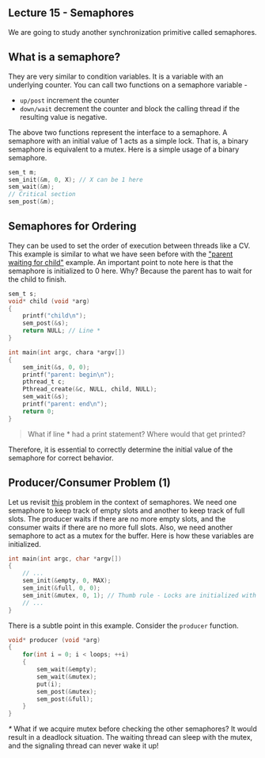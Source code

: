 ## Lecture 15 - Semaphores

We are going to study another synchronization primitive called semaphores.

## What is a semaphore?

They are very similar to condition variables. It is a variable with an underlying counter. You can call two functions on a semaphore variable -

- `up/post` increment the counter
- `down/wait` decrement the counter and block the calling thread if the resulting value is negative.

The above two functions represent the interface to a semaphore. A semaphore with an initial value of 1 acts as a simple lock. That is, a binary semaphore is equivalent to a mutex. Here is a simple usage of a binary semaphore.

```c
sem_t m;
sem_init(&m, 0, X); // X can be 1 here
sem_wait(&m);
// Critical section
sem_post(&m);
```

## Semaphores for Ordering

They can be used to set the order of execution between threads like a CV. This example is similar to what we have seen before with the ["parent waiting for child"](#condition-variables) example. An important point to note here is that the semaphore is initialized to 0 here. Why? Because the parent has to wait for the child to finish. 

```c
sem_t s;
void* child (void *arg)
{
	printf("child\n");
	sem_post(&s);
	return NULL; // Line *
}

int main(int argc, chara *argv[])
{
	sem_init(&s, 0, 0);
	printf("parent: begin\n");
	pthread_t c;
	Pthread_create(&c, NULL, child, NULL);
	sem_wait(&s);
	printf("parent: end\n");
	return 0;
}
```

> What if line * had a print statement? Where would that get printed?

Therefore, it is essential to correctly determine the initial value of the semaphore for correct behavior. 

## Producer/Consumer Problem (1)

Let us revisit [this](#producerconsumer-problem) problem in the context of semaphores. We need one semaphore to keep track of empty slots and another to keep track of full slots. The producer waits if there are no more empty slots, and the consumer waits if there are no more full slots. Also, we need another semaphore to act as a mutex for the buffer. Here is how these variables are initialized.

```c
int main(int argc, char *argv[])
{
	// ...
	sem_init(&empty, 0, MAX);
	sem_init(&full, 0, 0);
	sem_init(&mutex, 0, 1); // Thumb rule - Locks are initialized with value 1
	// ...
}
```

There is a subtle point in this example. Consider the `producer` function.

```c
void* producer (void *arg)
{
	for(int i = 0; i < loops; ++i)
	{
		sem_wait(&empty);
		sem_wait(&mutex);
		put(i);
		sem_post(&mutex);
		sem_post(&full);
	}
}
```

*\** What if we acquire mutex before checking the other semaphores? It would result in a deadlock situation. The waiting thread can sleep with the mutex, and the signaling thread can never wake it up!







